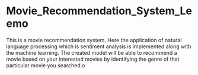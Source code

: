 # Movie_Recommendation_System_Leemo
This is a movie recommendation system. Here the application of natural language processing which is sentiment analysis is implemented along with the machine learning. The created model will be able to recommend a movie based on your interested movies by identifying the genre of that particular movie you searched.o

